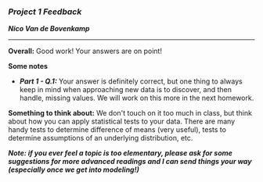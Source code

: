 ### ***Project 1 Feedback***

***Nico Van de Bovenkamp***
***

**Overall:** Good work! Your answers are on point!

**Some notes**
* ***Part 1 - Q.1:*** Your answer is definitely correct, but one thing to always keep in mind when approaching new data is to discover, and then handle, missing values. We will work on this more in the next homework.

**Something to think about:**
    We don't touch on it too much in class, but think about how you can apply statistical tests to your data. There are many handy tests to determine difference of means (very useful), tests to determine assumptions of an underlying distribution, etc.

***Note: if you ever feel a topic is too elementary, please ask for some suggestions for more advanced readings and I can send things your way (especially once we get into modeling!)***
